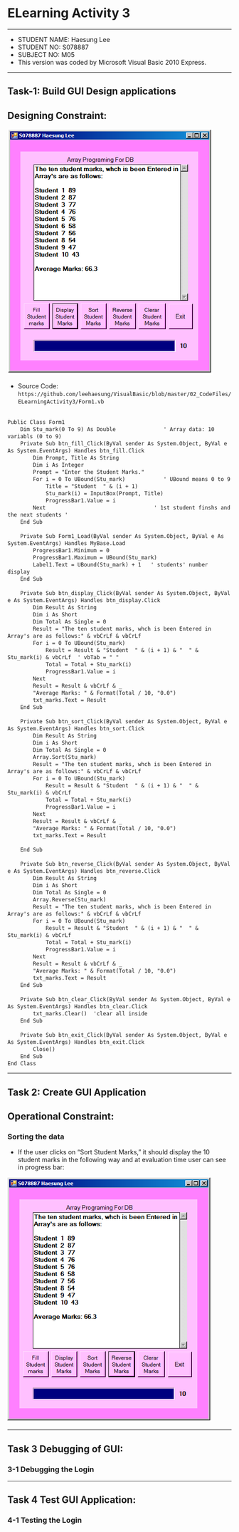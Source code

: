# ELearning Activity 3

***

* STUDENT NAME:	Haesung Lee
* STUDENT NO:	  S078887
* SUBJECT NO:	  M05
* This version was coded by Microsoft Visual Basic 2010 Express.


***

## Task-1: Build GUI Design applications 
## Designing Constraint:

![Array_PG_DB.png](https://github.com/leehaesung/VisualBasic/blob/master/02_CodeFiles/ELearningActivity3/Array_PG_DB.png)
* Source Code: `https://github.com/leehaesung/VisualBasic/blob/master/02_CodeFiles/ELearningActivity3/Form1.vb`

````````````````````````````````````````

Public Class Form1
    Dim Stu_mark(0 To 9) As Double               ' Array data: 10 variabls (0 to 9)
    Private Sub btn_fill_Click(ByVal sender As System.Object, ByVal e As System.EventArgs) Handles btn_fill.Click
        Dim Prompt, Title As String
        Dim i As Integer
        Prompt = "Enter the Student Marks."
        For i = 0 To UBound(Stu_mark)            ' UBound means 0 to 9 
            Title = "Student  " & (i + 1)
            Stu_mark(i) = InputBox(Prompt, Title)
            ProgressBar1.Value = i
        Next                                  ' 1st student finshs and the next students '
    End Sub

    Private Sub Form1_Load(ByVal sender As System.Object, ByVal e As System.EventArgs) Handles MyBase.Load
        ProgressBar1.Minimum = 0
        ProgressBar1.Maximum = UBound(Stu_mark)
        Label1.Text = UBound(Stu_mark) + 1   ' students' number display
    End Sub

    Private Sub btn_display_Click(ByVal sender As System.Object, ByVal e As System.EventArgs) Handles btn_display.Click
        Dim Result As String
        Dim i As Short
        Dim Total As Single = 0
        Result = "The ten student marks, whch is been Entered in Array's are as follows:" & vbCrLf & vbCrLf
        For i = 0 To UBound(Stu_mark)
            Result = Result & "Student  " & (i + 1) & "  " & Stu_mark(i) & vbCrLf  ' vbTab = " "
            Total = Total + Stu_mark(i)
            ProgressBar1.Value = i
        Next
        Result = Result & vbCrLf & _
        "Average Marks: " & Format(Total / 10, "0.0")
        txt_marks.Text = Result
    End Sub

    Private Sub btn_sort_Click(ByVal sender As System.Object, ByVal e As System.EventArgs) Handles btn_sort.Click
        Dim Result As String
        Dim i As Short
        Dim Total As Single = 0
        Array.Sort(Stu_mark)
        Result = "The ten student marks, whch is been Entered in Array's are as follows:" & vbCrLf & vbCrLf
        For i = 0 To UBound(Stu_mark)
            Result = Result & "Student  " & (i + 1) & "  " & Stu_mark(i) & vbCrLf
            Total = Total + Stu_mark(i)
            ProgressBar1.Value = i
        Next
        Result = Result & vbCrLf & _
        "Average Marks: " & Format(Total / 10, "0.0")
        txt_marks.Text = Result

    End Sub

    Private Sub btn_reverse_Click(ByVal sender As System.Object, ByVal e As System.EventArgs) Handles btn_reverse.Click
        Dim Result As String
        Dim i As Short
        Dim Total As Single = 0
        Array.Reverse(Stu_mark)
        Result = "The ten student marks, whch is been Entered in Array's are as follows:" & vbCrLf & vbCrLf
        For i = 0 To UBound(Stu_mark)
            Result = Result & "Student  " & (i + 1) & "  " & Stu_mark(i) & vbCrLf
            Total = Total + Stu_mark(i)
            ProgressBar1.Value = i
        Next
        Result = Result & vbCrLf & _
        "Average Marks: " & Format(Total / 10, "0.0")
        txt_marks.Text = Result
    End Sub

    Private Sub btn_clear_Click(ByVal sender As System.Object, ByVal e As System.EventArgs) Handles btn_clear.Click
        txt_marks.Clear()  'clear all inside 
    End Sub

    Private Sub btn_exit_Click(ByVal sender As System.Object, ByVal e As System.EventArgs) Handles btn_exit.Click
        Close()
    End Sub
End Class
````````````````````````````````````````

***

## Task 2: Create GUI  Application
## Operational Constraint:

### Sorting the data
* If the user clicks on “Sort Student Marks,” it should display the 10 student marks in the following way and at evaluation time user can see in progress bar:

![03_Array_PG_DB.png](https://github.com/leehaesung/VisualBasic/blob/master/02_CodeFiles/ELearningActivity3/03_Array_PG_DB.png)


***

## Task 3 Debugging of GUI: 
### 3-1 Debugging the Login


***

## Task 4 Test GUI Application:
### 4-1 Testing the Login

